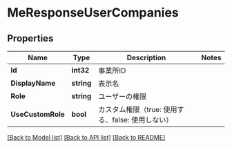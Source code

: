 # MeResponseUserCompanies

## Properties

Name | Type | Description | Notes
------------ | ------------- | ------------- | -------------
**Id** | **int32** | 事業所ID | 
**DisplayName** | **string** | 表示名 | 
**Role** | **string** | ユーザーの権限 | 
**UseCustomRole** | **bool** | カスタム権限（true: 使用する、false: 使用しない） | 

[[Back to Model list]](../README.md#documentation-for-models) [[Back to API list]](../README.md#documentation-for-api-endpoints) [[Back to README]](../README.md)


